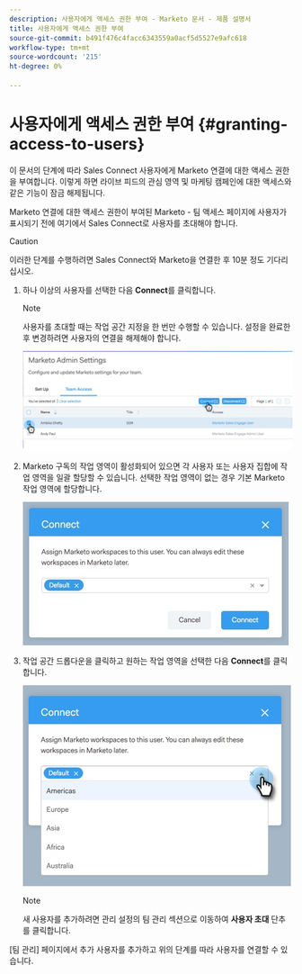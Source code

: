 ```yaml
---
description: 사용자에게 액세스 권한 부여 - Marketo 문서 - 제품 설명서
title: 사용자에게 액세스 권한 부여
source-git-commit: b491f476c4facc6343559a0acf5d5527e9afc618
workflow-type: tm+mt
source-wordcount: '215'
ht-degree: 0%

---
```


# 사용자에게 액세스 권한 부여 {#granting-access-to-users}

이 문서의 단계에 따라 Sales Connect 사용자에게 Marketo 연결에 대한 액세스 권한을 부여합니다. 이렇게 하면 라이브 피드의 관심 영역 및 마케팅 캠페인에 대한 액세스와 같은 기능이 잠금 해제됩니다.

Marketo 연결에 대한 액세스 권한이 부여된 Marketo - 팀 액세스 페이지에 사용자가 표시되기 전에 여기에서 Sales Connect로 사용자를 초대해야 합니다.

>[!CAUTION]
>
>이러한 단계를 수행하려면 Sales Connect와 Marketo을 연결한 후 10분 정도 기다리십시오.

1. 하나 이상의 사용자를 선택한 다음 **Connect**&#x200B;를 클릭합니다.

   >[!NOTE]
   >
   >사용자를 초대할 때는 작업 공간 지정을 한 번만 수행할 수 있습니다. 설정을 완료한 후 변경하려면 사용자의 연결을 해제해야 합니다.

   ![](assets/granting-access-to-users-1.png)

1. Marketo 구독의 작업 영역이 활성화되어 있으면 각 사용자 또는 사용자 집합에 작업 영역을 일괄 할당할 수 있습니다. 선택한 작업 영역이 없는 경우 기본 Marketo 작업 영역에 할당합니다.

   ![](assets/granting-access-to-users-2.jpg)

1. 작업 공간 드롭다운을 클릭하고 원하는 작업 영역을 선택한 다음 **Connect**&#x200B;를 클릭합니다.

   ![](assets/granting-access-to-users-3.png)

   >[!NOTE]
   >
   >새 사용자를 추가하려면 관리 설정의 팀 관리 섹션으로 이동하여 **사용자 초대** 단추를 클릭합니다.

[팀 관리] 페이지에서 추가 사용자를 추가하고 위의 단계를 따라 사용자를 연결할 수 있습니다.
